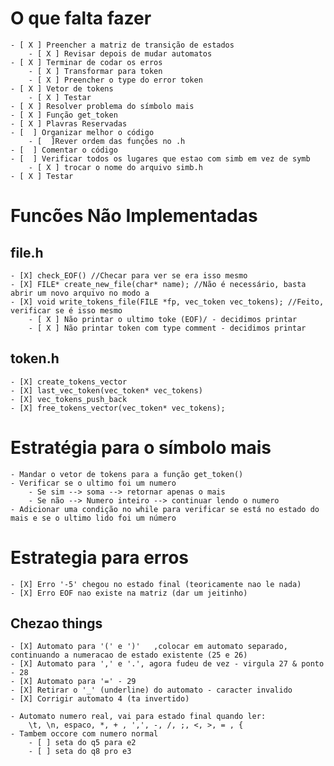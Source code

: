 
# O que falta fazer

    - [ X ] Preencher a matriz de transição de estados 
        - [ X ] Revisar depois de mudar automatos
    - [ X ] Terminar de codar os erros
        - [ X ] Transformar para token
        - [ X ] Preencher o type do error token
    - [ X ] Vetor de tokens
        - [ X ] Testar
    - [ X ] Resolver problema do símbolo mais
    - [ X ] Função get_token
    - [ X ] Plavras Reservadas
    - [  ] Organizar melhor o código
        - [  ]Rever ordem das funções no .h
    - [  ] Comentar o código
    - [  ] Verificar todos os lugares que estao com simb em vez de symb
        - [ X ] trocar o nome do arquivo simb.h
    - [ X ] Testar  

# Funcões Não Implementadas

## file.h

    - [X] check_EOF() //Checar para ver se era isso mesmo
    - [X] FILE* create_new_file(char* name); //Não é necessário, basta abrir um novo arquivo no modo a
    - [X] void write_tokens_file(FILE *fp, vec_token vec_tokens); //Feito, verificar se é isso mesmo   
        - [ X ] Não printar o ultimo toke (EOF)/ - decidimos printar
        - [ X ] Não printar token com type comment - decidimos printar

## token.h
    - [X] create_tokens_vector
    - [X] last_vec_token(vec_token* vec_tokens)
    - [X] vec_tokens_push_back
    - [X] free_tokens_vector(vec_token* vec_tokens);

# Estratégia para o símbolo mais

    - Mandar o vetor de tokens para a função get_token()
    - Verificar se o ultimo foi um numero 
        - Se sim --> soma --> retornar apenas o mais
        - Se não --> Numero inteiro --> continuar lendo o numero
    - Adicionar uma condição no while para verificar se está no estado do mais e se o ultimo lido foi um número

# Estrategia para erros
    - [X] Erro '-5' chegou no estado final (teoricamente nao le nada)
    - [X] Erro EOF nao existe na matriz (dar um jeitinho)

## Chezao things

    - [X] Automato para '(' e ')'   ,colocar em automato separado, continuando a numeracao de estado existente (25 e 26)
    - [X] Automato para ',' e '.', agora fudeu de vez - virgula 27 & ponto - 28
    - [X] Automato para '=' - 29
    - [X] Retirar o '_' (underline) do automato - caracter invalido
    - [X] Corrigir automato 4 (ta invertido)

    - Automato numero real, vai para estado final quando ler:
        \t, \n, espaco, *, + , ',', -, /, ;, <, >, = , {
    - Tambem occore com numero normal
        - [ ] seta do q5 para e2
        - [ ] seta do q8 pro e3
    
